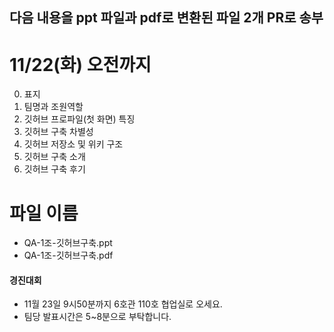 ## 다음 내용을 ppt 파일과 pdf로 변환된 파일 2개 PR로 송부

# 11/22(화) 오전까지

0. 표지
1. 팀명과 조원역할
2. 깃허브 프로파일(첫 화면) 특징
3. 깃허브 구축 차별성
4. 깃허브 저장소 및 위키 구조
5. 깃허브 구축 소개
6. 깃허브 구축 후기 

# 파일 이름
- QA-1조-깃허브구축.ppt
- QA-1조-깃허브구축.pdf

#### 경진대회
- 11월 23일 9시50분까지 6호관 110호 협업실로 오세요.
- 팀당 발표시간은 5~8분으로 부탁합니다. 
